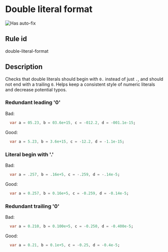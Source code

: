 # Double literal format

![Has auto-fix](https://img.shields.io/badge/-has%20auto--fix-success)

## Rule id

double-literal-format

## Description

Checks that double literals should begin with `0.` instead of just `.`, and should not end with a trailing `0`. Helps keep a consistent style of numeric literals and decrease potential typos.

### Redundant leading '0'

Bad:

```dart
  var a = 05.23, b = 03.6e+15, c = -012.2, d = -001.1e-15;
```

Good:

```dart
  var a = 5.23, b = 3.6e+15, c = -12.2, d = -1.1e-15;
```

### Literal begin with '.'

Bad:

```dart
  var a = .257, b = .16e+5, c = -.259, d = -.14e-5;
```

Good:

```dart
  var a = 0.257, b = 0.16e+5, c = -0.259, d = -0.14e-5;
```

### Redundant trailing '0'

Bad:

```dart
  var a = 0.210, b = 0.100e+5, c = -0.250, d = -0.400e-5;
```

Good:

```dart
  var a = 0.21, b = 0.1e+5, c = -0.25, d = -0.4e-5;
```
